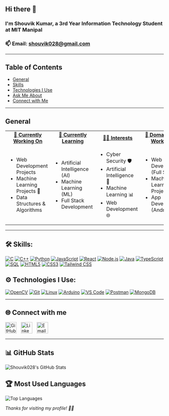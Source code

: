 ## Hi there 👋

### I'm **Shouvik Kumar**, a 3rd Year Information Technology Student at **MIT Manipal** 
### 📫 **Email:** [shouvik028@gmail.com](mailto:shouvik028@gmail.com)
---

## Table of Contents

- [General](#general)
- [Skills](#skills)
- [Technologies I Use](#technologies-i-use)
- [Ask Me About](#ask-me-about)
- [Connect with Me](#connect-with-me)
---
## General
<div align="center">

  <table>
    <tr>
      <td align="center"><u><b>🔭 Currently Working On</b></u></td>
      <td align="center"><u><b>🌱 Currently Learning</b></u></td>
      <td align="center"><u><b>👨‍💻 Interests</b></u></td>
      <td align="center"><u><b>🚀 Domains I've Worked In</b></u></td>
    </tr>
    <tr>
      <td>
        <ul align="left">
          <li>Web Development Projects</li>
          <li>Machine Learning Projects 🧠</li>
          <li>Data Structures & Algorithms</li>
        </ul>
      </td>
      <td>
        <ul align="left">
          <li>Artificial Intelligence (AI)</li>
          <li>Machine Learning (ML)</li>
          <li>Full Stack Development</li>
        </ul>
      </td>
      <td>
        <ul align="left">
          <li>Cyber Security 🛡️</li>
          <li>Artificial Intelligence 🤖</li>
          <li>Machine Learning 📊</li>
          <li>Web Development 🌐</li>
        </ul>
      </td>
      <td>
        <ul align="left">
          <li>Web Development (Full Stack)</li>
          <li>Machine Learning Projects</li>
          <li>App Development (Android/iOS)</li>
        </ul>
      </td>
    </tr>
  </table>

</div>

---

## 🛠️ Skills:

[![C](https://img.shields.io/badge/C-00599C?style=for-the-badge&logo=c&logoColor=white)](https://en.wikipedia.org/wiki/C_(programming_language))
[![C++](https://img.shields.io/badge/C++-00599C?style=for-the-badge&logo=c%2B%2B&logoColor=white)](https://isocpp.org/)
[![Python](https://img.shields.io/badge/Python-3776AB?style=for-the-badge&logo=python&logoColor=white)](https://python.org)
[![JavaScript](https://img.shields.io/badge/JavaScript-F7DF1E?style=for-the-badge&logo=javascript&logoColor=black)](https://developer.mozilla.org/en-US/docs/Web/JavaScript)
[![React](https://img.shields.io/badge/React-20232A?style=for-the-badge&logo=react&logoColor=61DAFB)](https://reactjs.org/)
[![Node.js](https://img.shields.io/badge/Node.js-339933?style=for-the-badge&logo=nodedotjs&logoColor=white)](https://nodejs.org/)
[![Java](https://img.shields.io/badge/Java-007396?style=for-the-badge&logo=java&logoColor=white)](https://www.java.com/)
[![TypeScript](https://img.shields.io/badge/TypeScript-3178C6?style=for-the-badge&logo=typescript&logoColor=white)](https://www.typescriptlang.org/)
[![SQL](https://img.shields.io/badge/SQL-4479A1?style=for-the-badge&logo=postgresql&logoColor=white)](https://en.wikipedia.org/wiki/SQL)
[![HTML5](https://img.shields.io/badge/HTML5-E34F26?style=for-the-badge&logo=html5&logoColor=white)](https://developer.mozilla.org/en-US/docs/Web/Guide/HTML/HTML5)
[![CSS3](https://img.shields.io/badge/CSS3-1572B6?style=for-the-badge&logo=css3&logoColor=white)](https://developer.mozilla.org/en-US/docs/Web/CSS)
[![Tailwind CSS](https://img.shields.io/badge/Tailwind_CSS-06B6D4?style=for-the-badge&logo=tailwind-css&logoColor=white)](https://tailwindcss.com/)


## ⚙️ Technologies I Use:

[![OpenCV](https://img.shields.io/badge/OpenCV-5C3EE8?style=for-the-badge&logo=opencv&logoColor=white)](https://opencv.org/)
[![Git](https://img.shields.io/badge/Git-F05032?style=for-the-badge&logo=git&logoColor=white)](https://git-scm.com/)
[![Linux](https://img.shields.io/badge/Linux-FCC624?style=for-the-badge&logo=linux&logoColor=black)](https://www.linux.org/)
[![Arduino](https://img.shields.io/badge/Arduino-00979D?style=for-the-badge&logo=arduino&logoColor=white)](https://www.arduino.cc/)
[![VS Code](https://img.shields.io/badge/VS_Code-007ACC?style=for-the-badge&logo=visual-studio-code&logoColor=white)](https://code.visualstudio.com/)
[![Postman](https://img.shields.io/badge/Postman-FF6C37?style=for-the-badge&logo=postman&logoColor=white)](https://www.postman.com/)
[![MongoDB](https://img.shields.io/badge/MongoDB-47A248?style=for-the-badge&logo=mongodb&logoColor=white)](https://www.mongodb.com/)

---

<h2>🌐 Connect with me</h2>

<a href="https://github.com/Shouvik028" target="_blank" style="display:inline-block; margin-right:10px;">
  <img src="https://img.shields.io/badge/GitHub-181717?style=flat&logo=github&logoColor=white" alt="GitHub" style="height:36px;">
</a>
<a href="https://linkedin.com/in/shouvik028" target="_blank" style="display:inline-block; margin-right:10px;">
  <img src="https://img.shields.io/badge/LinkedIn-blue?style=flat&logo=linkedin" alt="LinkedIn" style="height:36px;">
</a>
<a href="mailto:shouvik028@gmail.com" target="_blank" style="display:inline-block; margin-right:10px;">
  <img src="https://img.shields.io/badge/Email-D14836?style=flat&logo=gmail&logoColor=white" alt="Email" style="height:36px;">
</a>

---

## 📊 GitHub Stats

![Shouvik028's GitHub Stats](https://github-readme-stats.vercel.app/api?username=Shouvik028&show_icons=true&theme=dark)

## 🏆 Most Used Languages

![Top Languages](https://github-readme-stats.vercel.app/api/top-langs/?username=Shouvik028&layout=compact&langs_count=8&theme=dark)

_Thanks for visiting my profile! 👨‍💻_
